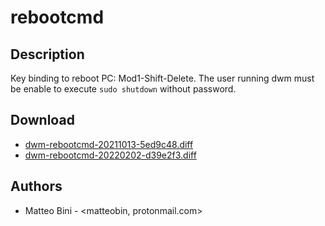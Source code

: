 rebootcmd
================

Description
-----------
Key binding to reboot PC: Mod1-Shift-Delete. The user running dwm must be
enable to execute `sudo shutdown` without password.


Download
--------
* [dwm-rebootcmd-20211013-5ed9c48.diff](dwm-rebootcmd-20211013-5ed9c48.diff)
* [dwm-rebootcmd-20220202-d39e2f3.diff](dwm-rebootcmd-20220202-d39e2f3.diff)

Authors
-------
* Matteo Bini - <matteobin, protonmail.com>
